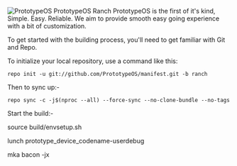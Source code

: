 ![PrototypeOS](https://user-images.githubusercontent.com/68080176/123559962-1c7b4f00-d754-11eb-8c13-99991a1c94b2.png)
PrototypeOS Ranch
PrototypeOS is the first of it's kind, Simple. Easy. Reliable. We aim to provide smooth easy going experience with a bit of customization.

To get started with the building process, you'll need to get familiar with Git and Repo.

To initialize your local repository, use a command like this:

    repo init -u git://github.com/PrototypeOS/manifest.git -b ranch

Then to sync up:-

    repo sync -c -j$(nproc --all) --force-sync --no-clone-bundle --no-tags

Start the build:-

  source build/envsetup.sh

  lunch prototype_device_codename-userdebug
  
  mka bacon -jx
